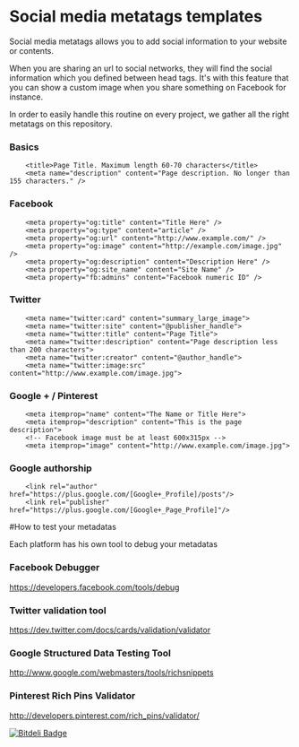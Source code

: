 # Social media metatags templates

Social media metatags allows you to add social information to your website or contents.

When you are sharing an url to social networks, they will find the social information which you defined between head tags. It's with this feature that you can show a custom image when you share something on Facebook for instance.

In order to easily handle this routine on every project, we gather all the right metatags on this repository.

### Basics
```
	<title>Page Title. Maximum length 60-70 characters</title>
	<meta name="description" content="Page description. No longer than 155 characters." />
```

### Facebook
```
	<meta property="og:title" content="Title Here" />
	<meta property="og:type" content="article" />
	<meta property="og:url" content="http://www.example.com/" />
	<meta property="og:image" content="http://example.com/image.jpg" />
	<meta property="og:description" content="Description Here" />
	<meta property="og:site_name" content="Site Name" />
	<meta property="fb:admins" content="Facebook numeric ID" />
```

### Twitter
```
	<meta name="twitter:card" content="summary_large_image">
	<meta name="twitter:site" content="@publisher_handle">
	<meta name="twitter:title" content="Page Title">
	<meta name="twitter:description" content="Page description less than 200 characters">
	<meta name="twitter:creator" content="@author_handle">
	<meta name="twitter:image:src" content="http://www.example.com/image.jpg">
```

### Google + / Pinterest
```
	<meta itemprop="name" content="The Name or Title Here">
	<meta itemprop="description" content="This is the page description">
	<!-- Facebook image must be at least 600x315px -->
	<meta itemprop="image" content="http://www.example.com/image.jpg">
```    

### Google authorship
```
	<link rel="author" href="https://plus.google.com/[Google+_Profile]/posts"/>
	<link rel="publisher" href="https://plus.google.com/[Google+_Page_Profile]"/>
```

#How to test your metadatas

Each platform has his own tool to debug your metadatas 

### Facebook Debugger

https://developers.facebook.com/tools/debug

### Twitter validation tool

https://dev.twitter.com/docs/cards/validation/validator

### Google Structured Data Testing Tool

http://www.google.com/webmasters/tools/richsnippets

### Pinterest Rich Pins Validator

http://developers.pinterest.com/rich_pins/validator/


[![Bitdeli Badge](https://d2weczhvl823v0.cloudfront.net/HackerLoop/metatags-101/trend.png)](https://bitdeli.com/free "Bitdeli Badge")


